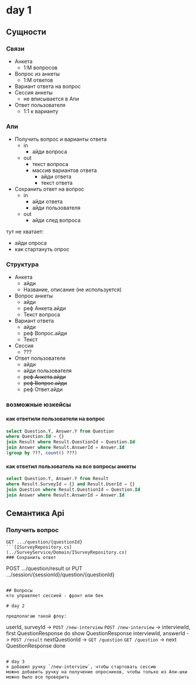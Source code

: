 # day 1
## Сущности
### Связи
- Анкета
  - 1:М вопросов
- Вопрос из анкеты
  - 1:М ответов
- Вариант ответа на вопрос
- Сессия анкеты
  - не вписывается в Апи
- Ответ пользователя
    - 1:1 к варианту

### Апи
- Получить вопрос и варианты ответа
  - in
    - айди вопроса
  - out
    - текст вопроса
    - массив вариантов ответа
      - айди ответа
      - текст ответа
- Сохранить ответ на вопрос
  - in
    - айди ответа
    - айди пользователя
  - out
    - айди след вопроса

тут не хватает:
  - айди опроса
  - как стартануть опрос

### Структура
- Анкета
  - айди
  - Название, описание (не используется)
- Вопрос анкеты
  - айди
  - реф Анкета.айди
  - Текст вопроса
- Вариант ответа
  - айди
  - реф Вопрос.айди
  - Текст
- Сессия
  - ???
- Ответ пользователя
  - айди
  - айди пользователя
  - ~~реф Анкета.айди~~
  - ~~реф Вопрос.айди~~
  - реф Ответ.айди

### возможные юзкейсы
#### как ответили пользователи на вопрос
```sql
select Question.Y, Answer.Y from Question
where Question.Id = {}
join Result where Result.QuestionId = Question.Id
join Answer where Result.AnswerId = Answer.Id
(group by ???, count() ???)
```
#### как ответил пользователь на все вопросы анкеты
```sql
select Question.Y, Answer.Y from Result
where Result.SurveyId = {} and Result.UserId = {}
join Question where Result.QuestionId = Question.Id
join Answer where Result.AnswerId = Answer.Id
```

## Семантика Api
### Получить вопрос
```
GET .../question/{questionId}
```[ISurveyRepository.cs](../SurveyService/Domain/ISurveyRepository.cs)
### Сохранить ответ
```
POST .../question/result
or
PUT  .../session/{sessionId}/question/{questionId}
```

## Вопросы
кто управляет сессией - фронт или бек

# day 2

предполагаю такой флоу:
```
userId, surveyId -> `POST /new-interview`
`POST /new-interview` -> interviewId, first QuestionResponse
do
    show QuestionResponse
    interviewId, answerId -> `POST /result`
    nextQuestionId -> `GET /question`
    `GET /question` -> next QuestionResponse
done
```

# day 3
я добавил ручку `/new-interview`, чтобы стартовать сессию
можно добавить ручку на получение опросников, чтобы только из Апи-шки можно было все проверить


  
